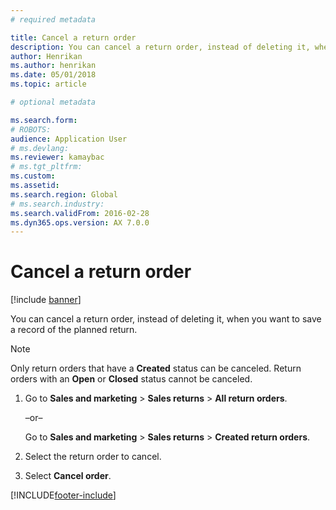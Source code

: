 ```yaml
---
# required metadata

title: Cancel a return order  
description: You can cancel a return order, instead of deleting it, when you want to save a record of the planned return.
author: Henrikan
ms.author: henrikan
ms.date: 05/01/2018
ms.topic: article

# optional metadata

ms.search.form: 
# ROBOTS: 
audience: Application User
# ms.devlang: 
ms.reviewer: kamaybac
# ms.tgt_pltfrm: 
ms.custom: 
ms.assetid: 
ms.search.region: Global
# ms.search.industry: 
ms.search.validFrom: 2016-02-28
ms.dyn365.ops.version: AX 7.0.0
---
```


# Cancel a return order

[!include [banner](../includes/banner.md)]

You can cancel a return order, instead of deleting it, when you want to save a record of the planned return.

> [!NOTE]
> <P>Only return orders that have a <STRONG>Created</STRONG> status can be canceled. Return orders with an <STRONG>Open</STRONG> or <STRONG>Closed</STRONG> status cannot be canceled.</P>

1. Go to **Sales and marketing** \> **Sales returns** \> **All return orders**.

    –or–

    Go to **Sales and marketing** \> **Sales returns** \> **Created return orders**.

1. Select the return order to cancel.

1. Select **Cancel order**.

[!INCLUDE[footer-include](../../includes/footer-banner.md)]